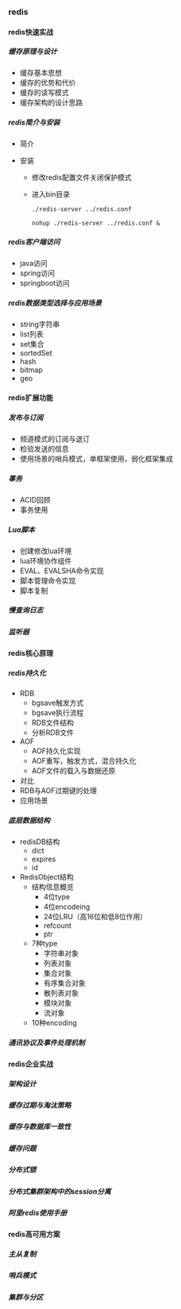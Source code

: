 ### redis

#### redis快速实战

##### 缓存原理与设计

+ 缓存基本思想
+ 缓存的优势和代价
+ 缓存的读写模式
+ 缓存架构的设计思路

##### redis简介与安装

+ 简介

+ 安装

  + 修改redis配置文件关闭保护模式

  + 进入bin目录

    ```shell
    ./redis-server ../redis.conf 
    
    nohup ./redis-server ../redis.conf &
    ```

    


##### redis客户端访问

+ java访问
+ spring访问
+ springboot访问

##### redis数据类型选择与应用场景

+ string字符串
+ list列表
+ set集合
+ sortedSet
+ hash
+ bitmap
+ geo

#### redis扩展功能

##### 发布与订阅

+ 频道模式的订阅与退订
+ 检验发送的信息
+ 使用场景的哨兵模式，单框架使用，弱化框架集成

##### 事务

+ ACID回顾
+ 事务使用

##### Lua脚本

+ 创建修改lua环境
+ lua环境协作组件
+ EVAL、EVALSHA命令实现
+ 脚本管理命令实现
+ 脚本复制

##### 慢查询日志

##### 监听器

#### redis核心原理

##### redis持久化

+ RDB
  + bgsave触发方式
  + bgsave执行流程
  + RDB文件结构
  + 分析RDB文件
+ AOF
  + AOF持久化实现
  + AOF重写，触发方式，混合持久化
  + AOF文件的载入与数据还原
+ 对比
+ RDB与AOF过期键的处理
+ 应用场景

##### 底层数据结构

+ redisDB结构
  + dict
  + expires
  + id
+ RedisObject结构
  + 结构信息概览
    + 4位type
    + 4位encodeing
    + 24位LRU（高16位和低8位作用）
    + refcount
    + ptr
  + 7种type
    + 字符串对象
    + 列表对象
    + 集合对象
    + 有序集合对象
    + 散列表对象
    + 模块对象
    + 流对象
  + 10种encoding

##### 通讯协议及事件处理机制

#### redis企业实战

##### 架构设计

##### 缓存过期与淘汰策略

##### 缓存与数据库一致性

##### 缓存问题

##### 分布式锁

##### 分布式集群架构中的session分离

##### 阿里redis使用手册

#### redis高可用方案

##### 主从复制

##### 哨兵模式

##### 	集群与分区